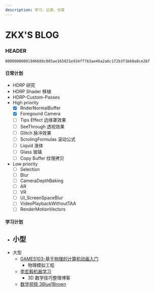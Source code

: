 ```yaml
---
description: 学习，记录，分享
---
```


# ZKX'S BLOG

### HEADER

`000000000019d6689c085ae165831e934ff763ae46a2a6c172b3f1b60a8ce26f`

#### 日常计划

- HDRP 研究
- HDRP Shader 移植
- HDRP-Custom-Passes
- High priority
  - [x] RnderNormalBuffer
  - [x] Foregound Camera
  - [ ] Tips Effect 边缘罩效果
  - [ ] SeeThrough 透视效果
  - [ ] Glitch 脉冲效果
  - [ ] ScrolingFormulas 滚动公式
  - [ ] Liquid 液体
  - [ ] Glass 玻璃
  - [ ] Copy Buffer 纹理拷贝
- Low priority
  - [ ] Selection
  - [ ] Blur
  - [ ] CameraDepthBaking
  - [ ] AR
  - [ ] VR
  - [ ] UI_ScreenSpaceBlur
  - [ ] VideoPlaybackWithoutTAA
  - [ ] RenderMotionVectors

#### 学习计划

- 小型
  - 
- 大型
  - [GAMES103-基于物理的计算机动画入门](https://www.bilibili.com/video/BV12Q4y1S73g)
    - 物理模拟工程
  - [李宏毅机器学习](https://www.bilibili.com/video/BV1JE411g7XF)
    - 3D 数学技巧整理博客
  - [数学视频 3Blue1Brown](https://space.bilibili.com/88461692/)